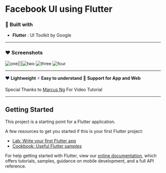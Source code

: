 # Facebook UI using Flutter

### 🧰 Built with

- **Flutter** : UI Toolkit by Google
___
### :heart: Screenshots

![one](https://user-images.githubusercontent.com/32923529/91587264-25ed2c80-e974-11ea-88dd-bbd8ac5485b3.png)|||![two](https://user-images.githubusercontent.com/32923529/91587276-2ab1e080-e974-11ea-9f0b-be688202df2e.png)
![three](https://user-images.githubusercontent.com/32923529/91587286-2d143a80-e974-11ea-9b46-0c571f0762f7.png)
![four](https://user-images.githubusercontent.com/32923529/91587289-2dacd100-e974-11ea-8174-372eb56d2fcc.png)

___

:heart: **Lightweight**
:zap: **Easy to understand**
:rainbow: **Support for App and Web**

 Special Thanks to  [Marcus Ng](https://www.youtube.com/watch?v=HvLb5gdUfDE) For Video Tutorial
___


## Getting Started


This project is a starting point for a Flutter application.

A few resources to get you started if this is your first Flutter project:

- [Lab: Write your first Flutter app](https://flutter.dev/docs/get-started/codelab)
- [Cookbook: Useful Flutter samples](https://flutter.dev/docs/cookbook)

For help getting started with Flutter, view our
[online documentation](https://flutter.dev/docs), which offers tutorials,
samples, guidance on mobile development, and a full API reference.
